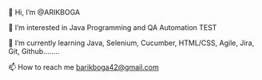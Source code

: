 👋 Hi, I’m @ARIKBOGA

👀 I’m interested in Java Programming and QA Automation TEST

🌱 I’m currently learning Java, Selenium, Cucumber, HTML/CSS, Agile, Jira, Git, Github........

📫 How to reach me barikboga42@gmail.com
